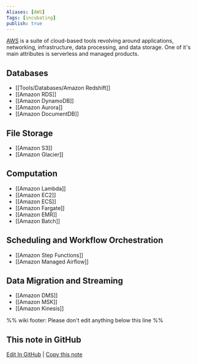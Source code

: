 ```yaml
---
Aliases: [AWS]
Tags: [incubating]
publish: true
---
```


[AWS](https://aws.amazon.com/) is a suite of cloud-based tools revolving around applications, networking, infrastructure, data processing, and data storage. One of it's main attributes is serverless and managed products.

## Databases
- [[Tools/Databases/Amazon Redshift]]
- [[Amazon RDS]]
- [[Amazon DynamoDB]]
- [[Amazon Aurora]]
- [[Amazon DocumentDB]]

## File Storage
- [[Amazon S3]]
- [[Amazon Glacier]]

## Computation
- [[Amazon Lambda]]
- [[Amazon EC2]]
- [[Amazon ECS]]
- [[Amazon Fargate]]
- [[Amazon EMR]]
- [[Amazon Batch]]

## Scheduling and Workflow Orchestration
- [[Amazon Step Functions]]
- [[Amazon Managed Airflow]]

## Data Migration and Streaming

- [[Amazon DMS]]
- [[Amazon MSK]]
- [[Amazon Kinesis]]

%% wiki footer: Please don't edit anything below this line %%

## This note in GitHub

<span class="git-footer">[Edit In GitHub](https://github.dev/data-engineering-community/data-engineering-wiki/blob/main/Tools/Amazon%20Web%20Services.md "git-hub-edit-note") | [Copy this note](https://raw.githubusercontent.com/data-engineering-community/data-engineering-wiki/main/Tools/Amazon%20Web%20Services.md "git-hub-copy-note") </span>
